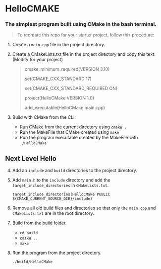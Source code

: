 # HelloCMAKE

### The simplest program built using CMake in the bash terminal.

> To recreate this repo for your starter project, follow this procedure:

1. Create a `main.cpp` file in the project directory.

2. Create a CMakeLists.txt file in the project directory and copy this text: (Modify for your project)

    > cmake_minimum_required(VERSION 3.10)
    >
    > set(CMAKE_CXX_STANDARD 17)
    >
    > set(CMAKE_CXX_STANDARD_REQUIRED ON)
    >
    >
    > project(HelloCMake VERSION 1.0)
    >
    > add_executable(HelloCMake main.cpp)

3. Build with CMake from the CLI:

    - Run CMake from the current directory using `cmake . `
    - Run the MakeFile that CMake created using `make`
    - Run the program executable created by the MakeFile with `./HelloCMake`

## Next Level Hello

4. Add an `include` and `build` directories to the project directory.

5. Add `main.h` to the `include` directory and add the `target_include_directories` in `CMakeLists.txt`.

    `target_include_directories(HelloCMake PUBLIC ${CMAKE_CURRENT_SOURCE_DIR}/include)`

6. Remove all old build files and directories so that only the `main.cpp` and `CMakeLists.txt` are in the root directory.

7. Build from the build folder.

    - `cd build`
    - `cmake ..`
    - `make`

8. Run the program from the project directory.

    `./build/HelloCMake`
